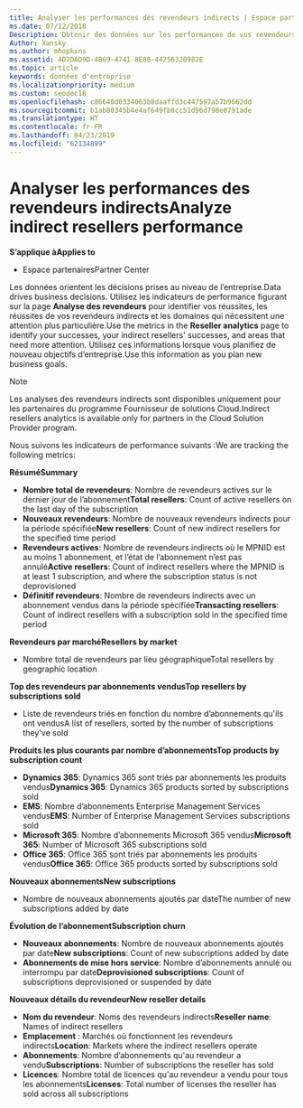 ```yaml
---
title: Analyser les performances des revendeurs indirects | Espace partenaires
ms.date: 07/12/2018
Description: Obtenir des données sur les performances de vos revendeurs indirects pour identifier les réussites, ainsi que des zones qui peuvent nécessiter plus d’attention.
Author: Xansky
ms.author: mhopkins
ms.assetid: 4D7DAD9D-4B69-4741-8E80-44256320982E
ms.topic: article
keywords: données d'entreprise
ms.localizationpriority: medium
ms.custom: seodec18
ms.openlocfilehash: c86640d0334063b8daaffd3c447597a57b9662dd
ms.sourcegitcommit: b1ab80345b4e4af649fb8cc51d96d798e0791ade
ms.translationtype: HT
ms.contentlocale: fr-FR
ms.lasthandoff: 04/23/2019
ms.locfileid: "62134899"
---
```

# <a name="analyze-indirect-resellers-performance"></a><span data-ttu-id="93e71-104">Analyser les performances des revendeurs indirects</span><span class="sxs-lookup"><span data-stu-id="93e71-104">Analyze indirect resellers performance</span></span> 

<span data-ttu-id="93e71-105">**S’applique à**</span><span class="sxs-lookup"><span data-stu-id="93e71-105">**Applies to**</span></span>
- <span data-ttu-id="93e71-106">Espace partenaires</span><span class="sxs-lookup"><span data-stu-id="93e71-106">Partner Center</span></span>

<span data-ttu-id="93e71-107">Les données orientent les décisions prises au niveau de l’entreprise.</span><span class="sxs-lookup"><span data-stu-id="93e71-107">Data drives business decisions.</span></span> <span data-ttu-id="93e71-108">Utilisez les indicateurs de performance figurant sur la page **Analyse des revendeurs** pour identifier vos réussites, les réussites de vos revendeurs indirects et les domaines qui nécessitent une attention plus particulière.</span><span class="sxs-lookup"><span data-stu-id="93e71-108">Use the metrics in the **Reseller analytics** page to identify your successes, your indirect resellers' successes, and areas that need more attention.</span></span> <span data-ttu-id="93e71-109">Utilisez ces informations lorsque vous planifiez de nouveau objectifs d’entreprise.</span><span class="sxs-lookup"><span data-stu-id="93e71-109">Use this information as you plan new business goals.</span></span>

> [!NOTE]
> <span data-ttu-id="93e71-110">Les analyses des revendeurs indirects sont disponibles uniquement pour les partenaires du programme Fournisseur de solutions Cloud.</span><span class="sxs-lookup"><span data-stu-id="93e71-110">Indirect resellers analytics is available only for partners in the Cloud Solution Provider program.</span></span>

<span data-ttu-id="93e71-111">Nous suivons les indicateurs de performance suivants :</span><span class="sxs-lookup"><span data-stu-id="93e71-111">We are tracking the following metrics:</span></span>

<span data-ttu-id="93e71-112">**Résumé**</span><span class="sxs-lookup"><span data-stu-id="93e71-112">**Summary**</span></span>  
 - <span data-ttu-id="93e71-113">**Nombre total de revendeurs**: Nombre de revendeurs actives sur le dernier jour de l’abonnement</span><span class="sxs-lookup"><span data-stu-id="93e71-113">**Total resellers**: Count of active resellers on the last day of the subscription</span></span>  
 - <span data-ttu-id="93e71-114">**Nouveaux revendeurs**: Nombre de nouveaux revendeurs indirects pour la période spécifiée</span><span class="sxs-lookup"><span data-stu-id="93e71-114">**New resellers**: Count of new indirect resellers for the specified time period</span></span>  
 - <span data-ttu-id="93e71-115">**Revendeurs actives**: Nombre de revendeurs indirects où le MPNID est au moins 1 abonnement, et l’état de l’abonnement n’est pas annulé</span><span class="sxs-lookup"><span data-stu-id="93e71-115">**Active resellers**: Count of indirect resellers where the MPNID is at least 1 subscription, and where the subscription status is not deprovisioned</span></span>  
 - <span data-ttu-id="93e71-116">**Définitif revendeurs**: Nombre de revendeurs indirects avec un abonnement vendus dans la période spécifiée</span><span class="sxs-lookup"><span data-stu-id="93e71-116">**Transacting resellers**: Count of indirect resellers with a subscription sold in the specified time period</span></span>  

<span data-ttu-id="93e71-117">**Revendeurs par marché**</span><span class="sxs-lookup"><span data-stu-id="93e71-117">**Resellers by market**</span></span>  
 - <span data-ttu-id="93e71-118">Nombre total de revendeurs par lieu géographique</span><span class="sxs-lookup"><span data-stu-id="93e71-118">Total resellers by geographic location</span></span>  

<span data-ttu-id="93e71-119">**Top des revendeurs par abonnements vendus**</span><span class="sxs-lookup"><span data-stu-id="93e71-119">**Top resellers by subscriptions sold**</span></span>
 - <span data-ttu-id="93e71-120">Liste de revendeurs triés en fonction du nombre d’abonnements qu'ils ont vendus</span><span class="sxs-lookup"><span data-stu-id="93e71-120">A list of resellers, sorted by the number of subscriptions they've sold</span></span>  

<span data-ttu-id="93e71-121">**Produits les plus courants par nombre d’abonnements**</span><span class="sxs-lookup"><span data-stu-id="93e71-121">**Top products by subscription count**</span></span>  
 - <span data-ttu-id="93e71-122">**Dynamics 365**: Dynamics 365 sont triés par abonnements les produits vendus</span><span class="sxs-lookup"><span data-stu-id="93e71-122">**Dynamics 365**: Dynamics 365 products sorted by subscriptions sold</span></span>  
 - <span data-ttu-id="93e71-123">**EMS**: Nombre d’abonnements Enterprise Management Services vendus</span><span class="sxs-lookup"><span data-stu-id="93e71-123">**EMS**: Number of Enterprise Management Services subscriptions sold</span></span>  
 - <span data-ttu-id="93e71-124">**Microsoft 365**: Nombre d’abonnements Microsoft 365 vendus</span><span class="sxs-lookup"><span data-stu-id="93e71-124">**Microsoft 365**: Number of Microsoft 365 subscriptions sold</span></span>  
 - <span data-ttu-id="93e71-125">**Office 365**: Office 365 sont triés par abonnements les produits vendus</span><span class="sxs-lookup"><span data-stu-id="93e71-125">**Office 365**: Office 365 products sorted by subscriptions sold</span></span>  

<span data-ttu-id="93e71-126">**Nouveaux abonnements**</span><span class="sxs-lookup"><span data-stu-id="93e71-126">**New subscriptions**</span></span>  
 - <span data-ttu-id="93e71-127">Nombre de nouveaux abonnements ajoutés par date</span><span class="sxs-lookup"><span data-stu-id="93e71-127">The number of new subscriptions added by date</span></span>  

<span data-ttu-id="93e71-128">**Évolution de l’abonnement**</span><span class="sxs-lookup"><span data-stu-id="93e71-128">**Subscription churn**</span></span>  
 - <span data-ttu-id="93e71-129">**Nouveaux abonnements**: Nombre de nouveaux abonnements ajoutés par date</span><span class="sxs-lookup"><span data-stu-id="93e71-129">**New subscriptions**: Count of new subscriptions added by date</span></span>  
 - <span data-ttu-id="93e71-130">**Abonnements de mise hors service**: Nombre d’abonnements annulé ou interrompu par date</span><span class="sxs-lookup"><span data-stu-id="93e71-130">**Deprovisioned subscriptions**: Count of subscriptions deprovisioned or suspended by date</span></span>  

<span data-ttu-id="93e71-131">**Nouveaux détails du revendeur**</span><span class="sxs-lookup"><span data-stu-id="93e71-131">**New reseller details**</span></span>  
 - <span data-ttu-id="93e71-132">**Nom du revendeur**: Noms des revendeurs indirects</span><span class="sxs-lookup"><span data-stu-id="93e71-132">**Reseller name**: Names of indirect resellers</span></span>  
 - <span data-ttu-id="93e71-133">**Emplacement** : Marchés où fonctionnent les revendeurs indirects</span><span class="sxs-lookup"><span data-stu-id="93e71-133">**Location**: Markets where the indirect resellers operate</span></span>  
 - <span data-ttu-id="93e71-134">**Abonnements**: Nombre d’abonnements qu'au revendeur a vendu</span><span class="sxs-lookup"><span data-stu-id="93e71-134">**Subscriptions**: Number of subscriptions the reseller has sold</span></span>  
 - <span data-ttu-id="93e71-135">**Licences**: Nombre total de licences qu'au revendeur a vendu pour tous les abonnements</span><span class="sxs-lookup"><span data-stu-id="93e71-135">**Licenses**: Total number of licenses the reseller has sold across all subscriptions</span></span>  
  
  